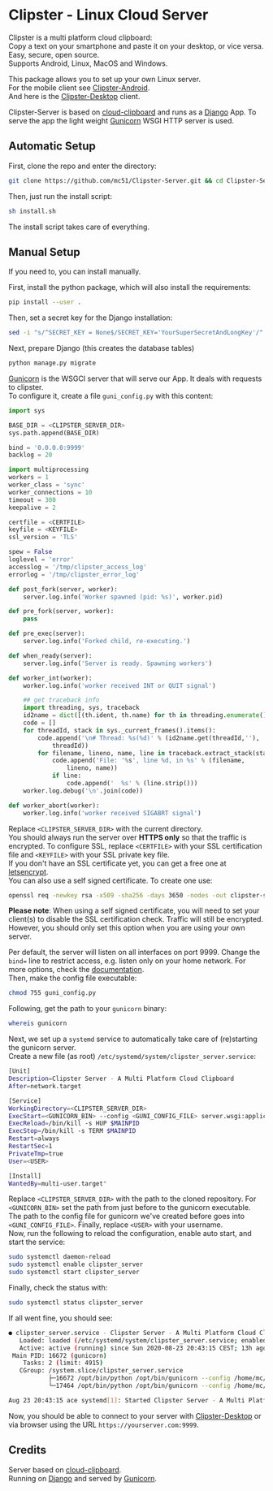 # Clipster - Linux Cloud Server

Clipster is a multi platform cloud clipboard:  
Copy a text on your smartphone and paste it on your desktop, or vice versa.  
Easy, secure, open source.  
Supports Android, Linux, MacOS and Windows.  
  
This package allows you to set up your own Linux server.  
For the mobile client see [Clipster-Android](https://github.com/mc51/Clipster-Android).  
And here is the [Clipster-Desktop](https://github.com/mc51/Clipster-Desktop) client.  
  
Clipster-Server is based on [cloud-clipboard](https://github.com/krsoninikhil/cloud-clipboard) and runs as a [Django](https://www.djangoproject.com/) App. To serve the app the light weight [Gunicorn](https://gunicorn.org/) WSGI HTTP server is used. 

## Automatic Setup

First, clone the repo and enter the directory:

``` bash
git clone https://github.com/mc51/Clipster-Server.git && cd Clipster-Server
```

Then, just run the install script:

``` bash
sh install.sh
```

The install script takes care of everything.  

## Manual Setup
  
If you need to, you can install manually.  
  
First, install the python package, which will also install the requirements:

``` bash
pip install --user .
```

Then, set a secret key for the Django installation:

```bash
sed -i "s/^SECRET_KEY = None$/SECRET_KEY='YourSuperSecretAndLongKey'/" server/settings.py
```

Next, prepare Django (this creates the database tables)

```bash
python manage.py migrate
```

[Gunicorn](https://docs.gunicorn.org/en/latest/) is the WSGCI server that will serve our App. It deals with requests to clipster.  
To configure it, create a file `guni_config.py` with this content:

```python
import sys

BASE_DIR = <CLIPSTER_SERVER_DIR>
sys.path.append(BASE_DIR)

bind = '0.0.0.0:9999'
backlog = 20

import multiprocessing
workers = 1
worker_class = 'sync'
worker_connections = 10
timeout = 300
keepalive = 2

certfile = <CERTFILE>
keyfile = <KEYFILE>
ssl_version = 'TLS'

spew = False
loglevel = 'error'
accesslog = '/tmp/clipster_access_log'
errorlog = '/tmp/clipster_error_log'

def post_fork(server, worker):
    server.log.info('Worker spawned (pid: %s)', worker.pid)

def pre_fork(server, worker):
    pass

def pre_exec(server):
    server.log.info('Forked child, re-executing.')

def when_ready(server):
    server.log.info('Server is ready. Spawning workers')

def worker_int(worker):
    worker.log.info('worker received INT or QUIT signal')

    ## get traceback info
    import threading, sys, traceback
    id2name = dict([(th.ident, th.name) for th in threading.enumerate()])
    code = []
    for threadId, stack in sys._current_frames().items():
        code.append('\n# Thread: %s(%d)' % (id2name.get(threadId,''),
            threadId))
        for filename, lineno, name, line in traceback.extract_stack(stack):
            code.append('File: '%s', line %d, in %s' % (filename,
                lineno, name))
            if line:
                code.append('  %s' % (line.strip()))
    worker.log.debug('\n'.join(code))

def worker_abort(worker):
    worker.log.info('worker received SIGABRT signal')
```

Replace `<CLIPSTER_SERVER_DIR>` with the current directory.  
You should always run the server over **HTTPS only** so that the traffic is encrypted. To configure SSL, replace `<CERTFILE>` with your SSL certification file and `<KEYFILE>` with your SSL private key file.  
If you don't have an SSL certificate yet, you can get a free one at [letsencrypt](https://letsencrypt.org).  
You can also use a self signed certificate. To create one use:

```bash
openssl req -newkey rsa -x509 -sha256 -days 3650 -nodes -out clipster-ssl.crt -keyout clipster-ssl.key
```

**Please note**: When using a self signed certificate, you will need to set your client(s) to disable the SSL certification check. Traffic will still be encrypted. However, you should only set this option when you are using your own server.
  
Per default, the server will listen on all interfaces on port 9999. Change the `bind=` line to restrict access, e.g. listen only on your home network. For more options, check the [documentation](https://docs.gunicorn.org/en/stable/configure.html).  
Then, make the config file executable:

``` bash
chmod 755 guni_config.py
```

Following, get the path to your `gunicorn` binary:

``` bash
whereis gunicorn
```

Next, we set up a `systemd` service to automatically take care of (re)starting the gunicorn server.  
Create a new file (as root) `/etc/systemd/system/clipster_server.service`:

``` bash
[Unit]
Description=Clipster Server - A Multi Platform Cloud Clipboard
After=network.target

[Service]
WorkingDirectory=<CLIPSTER_SERVER_DIR>
ExecStart=<GUNICORN_BIN> --config <GUNI_CONFIG_FILE> server.wsgi:application
ExecReload=/bin/kill -s HUP $MAINPID
ExecStop=/bin/kill -s TERM $MAINPID
Restart=always
RestartSec=1
PrivateTmp=true
User=<USER>

[Install]
WantedBy=multi-user.target"
```

Replace `<CLIPSTER_SERVER_DIR>` with the path to the cloned repository. For `<GUNICORN_BIN>` set the path from just before to the gunicorn executable. The path to the config file for gunicorn we've created before goes into `<GUNI_CONFIG_FILE>`. Finally, replace `<USER>` with your username.  
Now, run the following to reload the configuration, enable auto start, and start the service:

```bash
sudo systemctl daemon-reload
sudo systemctl enable clipster_server
sudo systemctl start clipster_server
```

Finally, check the status with:

```bash
sudo systemctl status clipster_server
```

If all went fine, you should see:

``` bash
● clipster_server.service - Clipster Server - A Multi Platform Cloud Clipboard
   Loaded: loaded (/etc/systemd/system/clipster_server.service; enabled; vendor preset: enabled)
   Active: active (running) since Sun 2020-08-23 20:43:15 CEST; 13h ago
 Main PID: 16672 (gunicorn)
    Tasks: 2 (limit: 4915)
   CGroup: /system.slice/clipster_server.service
           ├─16672 /opt/bin/python /opt/bin/gunicorn --config /home/mc/clipster-server/guni_clipster.py server.wsgi:application
           └─17464 /opt/bin/python /opt/bin/gunicorn --config /home/mc/clipster-server/guni_clipster.py server.wsgi:application

Aug 23 20:43:15 ace systemd[1]: Started Clipster Server - A Multi Platform Cloud Clipboard.
```

Now, you should be able to connect to your server with [Clipster-Desktop](https://github.com/mc51/Clipster-Desktop) or via browser using the URL `https://yourserver.com:9999`. 


## Credits

Server based on [cloud-clipboard](https://github.com/krsoninikhil/cloud-clipboard).  
Running on [Django](https://www.djangoproject.com/) and served by [Gunicorn](https://gunicorn.org/).

